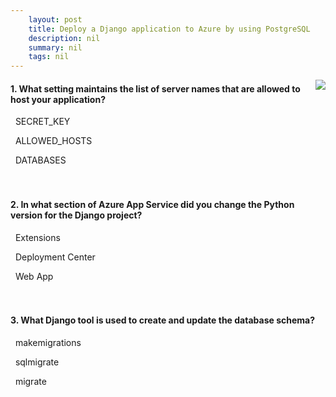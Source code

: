 ```yaml
---
    layout: post
    title: Deploy a Django application to Azure by using PostgreSQL 
    description: nil
    summary: nil
    tags: nil
---
```



 <a target="_blank" href="https://docs.microsoft.com/en-us/learn/modules/django/django-deployment/7-knowledge-check/"><i class="fas fa-external-link-alt"></i> </a>
 <img align="right" src="https://docs.microsoft.com/en-us/learn/achievements/generic-badge.svg">
####  1. What setting maintains the list of server names that are allowed to host your application?


<i class='far fa-square'></i> &nbsp;&nbsp;SECRET_KEY

<i class='fas fa-check-square' style='color: Dodgerblue;'></i> &nbsp;&nbsp;ALLOWED_HOSTS

<i class='far fa-square'></i> &nbsp;&nbsp;DATABASES
<br />
<br />
<br />

####  2. In what section of Azure App Service did you change the Python version for the Django project?


<i class='fas fa-check-square' style='color: Dodgerblue;'></i> &nbsp;&nbsp;Extensions

<i class='far fa-square'></i> &nbsp;&nbsp;Deployment Center

<i class='far fa-square'></i> &nbsp;&nbsp;Web App
<br />
<br />
<br />

####  3. What Django tool is used to create and update the database schema?


<i class='far fa-square'></i> &nbsp;&nbsp;makemigrations

<i class='far fa-square'></i> &nbsp;&nbsp;sqlmigrate

<i class='fas fa-check-square' style='color: Dodgerblue;'></i> &nbsp;&nbsp;migrate
<br />
<br />
<br />

